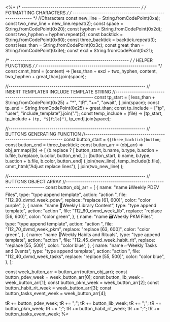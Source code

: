<%*
/* ---------------------------------------------------------- */
/*                    FORMATTING CHARACTERS                   */
/* ---------------------------------------------------------- */
//Characters
const new_line = String.fromCodePoint(0xa);
const two_new_line = new_line.repeat(2);
const space = String.fromCodePoint(0x20);
const hyphen = String.fromCodePoint(0x2d);
const two_hyphen = hyphen.repeat(2);
const backtick = String.fromCodePoint(0x60);
const three_backtick = backtick.repeat(3);
const less_than = String.fromCodePoint(0x3c);
const great_than = String.fromCodePoint(0x3e);
const excl = String.fromCodePoint(0x21);

/* ---------------------------------------------------------- */
/*                      HELPER FUNCTIONS                      */
/* ---------------------------------------------------------- */
const cmnt_html = (content) =>
  [less_than + excl + two_hyphen, content, two_hyphen + great_than].join(space);
  
//-------------------------------------------------------------------
// INSERT TEMPLATER INCLUDE TEMPLATE STRING
//-------------------------------------------------------------------
const tp_start = [
  less_than + String.fromCodePoint(0x25) + "*",
  "tR",
  "+=",
  "await",
].join(space);
const tp_end = String.fromCodePoint(0x25) + great_than;
const tp_include = ["tp", "user", "include_template"].join(".");
const temp_include = (file) =>
  [tp_start, tp_include + `(tp, "${file}")`, tp_end].join(space);

//-------------------------------------------------------------------
// BUTTONS GENERATING FUNCTION
//-------------------------------------------------------------------
const button_start = `${three_backtick}button`;
const button_end = three_backtick;
const button_arr = (obj_arr) =>
  obj_arr.map((b) =>
    [
      (b.replace
        ? [
            button_start,
            b.name,
            b.type,
            b.action + b.file,
            b.replace,
            b.color,
            button_end,
          ]
        : [button_start, b.name, b.type, b.action + b.file, b.color, button_end]
      ).join(new_line),
      temp_include(b.file),
      cmnt_html("Adjust replace lines"),
    ].join(two_new_line)
  );

//-------------------------------------------------------------------
// BUTTONS OBJECT ARRAY
//-------------------------------------------------------------------
const button_obj_arr = [
  {
    name: "name 🕯️Weekly PDEV Files",
    type: "type append template",
    action: "action ",
    file: "112_90_dvmd_week_pdev",
    replace: "replace [61, 600]",
    color: "color purple",
  },
  {
    name: "name 🏫Weekly Library Content",
    type: "type append template",
    action: "action ",
    file: "112_60_dvmd_week_lib",
    replace: "replace [56, 600]",
    color: "color green",
  },
  {
    name: "name 🗃️Weekly PKM Files",
    type: "type append template",
    action: "action ",
    file: "112_70_dvmd_week_pkm",
    replace: "replace [63, 600]",
    color: "color green",
  },
  {
    name: "name 🦾Weekly Habits and Rituals",
    type: "type append template",
    action: "action ",
    file: "112_45_dvmd_week_habit_rit",
    replace: "replace [55, 500]",
    color: "color blue",
  },
  {
    name: "name ✅Weekly Tasks and Events",
    type: "type append template",
    action: "action ",
    file: "112_40_dvmd_week_tasks",
    replace: "replace [55, 500]",
    color: "color blue",
  },
];

const week_button_arr = button_arr(button_obj_arr);
const button_pdev_week = week_button_arr[0];
const button_lib_week = week_button_arr[1];
const button_pkm_week = week_button_arr[2];
const button_habit_rit_week = week_button_arr[3];
const button_tasks_event_week = week_button_arr[4];

tR += button_pdev_week;
tR += ";";
tR += button_lib_week;
tR += ";";
tR += button_pkm_week;
tR += ";";
tR += button_habit_rit_week;
tR += ";";
tR += button_tasks_event_week;
%>